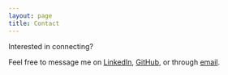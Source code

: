 ```yaml
---
layout: page
title: Contact
---
```


Interested in connecting?

Feel free to message me on [LinkedIn](https://www.linkedin.com/in/shakeelrao79/), [GitHub](https://github.com/shakeelrao), or through <a href="mailto:shakeelrao79@gmail.com?">email</a>.

